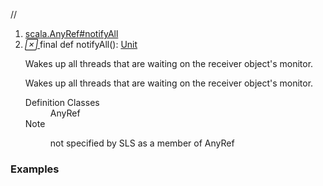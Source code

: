 //
<ol>
<li><a href="https://www.scala-lang.org/api/2.12.3/scala/collection/immutable/List.html#notifyAll():Unit">scala.AnyRef#notifyAll</a></li>
<li name="scala.AnyRef#notifyAll" visbl="pub" class="indented0 " data-isabs="false" fullcomment="yes" group="Ungrouped"> <a id="notifyAll():Unit"></a> <span class="permalink"> <a href="../../../scala/collection/immutable/List.html#notifyAll():Unit" title="Permalink"> <i class="material-icons"></i> </a> </span> <span class="modifier_kind"> <span class="modifier">final </span> <span class="kind">def</span> </span> <span class="symbol"> <span class="name">notifyAll</span><span class="params">()</span><span class="result">: <a href="../../Unit.html" class="extype" name="scala.Unit">Unit</a></span> </span> <p class="shortcomment cmt">Wakes up all threads that are waiting on the receiver object's monitor.</p>
 <div class="fullcomment">
  <div class="comment cmt">
   <p>Wakes up all threads that are waiting on the receiver object's monitor. </p>
  </div>
  <dl class="attributes block"> 
   <dt>
    Definition Classes
   </dt>
   <dd>
    AnyRef
   </dd>
   <dt>
    Note
   </dt>
   <dd>
    <span class="cmt"><p>not specified by SLS as a member of AnyRef</p></span>
   </dd>
  </dl>
 </div> </li>
        </ol>


### Examples






























